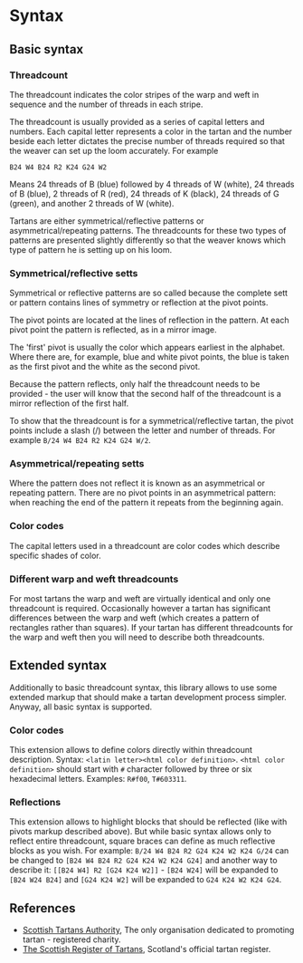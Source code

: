 # Syntax

## Basic syntax

### Threadcount

The threadcount indicates the color stripes of the warp 
and weft in sequence and the number of threads in each 
stripe.
 
The threadcount is usually provided as a series of 
capital letters and numbers. Each capital letter 
represents a color in the tartan and the number 
beside each letter dictates the precise number of 
threads required so that the weaver can set up 
the loom accurately. For example
``` 
B24 W4 B24 R2 K24 G24 W2
``` 
Means 24 threads of B (blue) followed by 4 threads of 
W (white), 24 threads of B (blue), 2 threads of 
R (red), 24 threads of K (black), 24 threads of 
G (green), and another 2 threads of W (white).
 
Tartans are either symmetrical/reflective patterns 
or asymmetrical/repeating patterns. The threadcounts 
for these two types of patterns are presented slightly 
differently so that the weaver knows which type of 
pattern he is setting up on his loom.

### Symmetrical/reflective setts
Symmetrical or reflective patterns are so called 
because the complete sett or pattern contains 
lines of symmetry or reflection at the pivot points.

The pivot points are located at the lines of 
reflection in the pattern. At each pivot point 
the pattern is reflected, as in a mirror image.

The 'first' pivot is usually the color which appears 
earliest in the alphabet. Where there are, for example, 
blue and white pivot points, the blue is taken as the 
first pivot and the white as the second pivot.

Because the pattern reflects, only half the threadcount 
needs to be provided - the user will know that the 
second half of the threadcount is a mirror reflection 
of the first half.

To show that the threadcount is for a symmetrical/reflective 
tartan, the pivot points include a slash (/) between 
the letter and number of threads. For example 
`B/24 W4 B24 R2 K24 G24 W/2`.

### Asymmetrical/repeating setts
Where the pattern does not reflect it is known as 
an asymmetrical or repeating pattern. There are 
no pivot points in an asymmetrical pattern: 
when reaching the end of the pattern it repeats 
from the beginning again.

### Color codes
The capital letters used in a threadcount are color 
codes which describe specific shades of color.

### Different warp and weft threadcounts
For most tartans the warp and weft are virtually 
identical and only one threadcount is required. 
Occasionally however a tartan has significant 
differences between the warp and weft 
(which creates a pattern of rectangles rather than 
squares). If your tartan has different threadcounts for 
the warp and weft then you will need to describe both 
threadcounts.

## Extended syntax

Additionally to basic threadcount syntax, this library 
allows to use some extended markup that should make 
a tartan development process simpler. Anyway, 
all basic syntax is supported.

### Color codes

This extension allows to define colors directly within 
threadcount description. Syntax: `<latin letter><html color definition>`.
`<html color definition>` should start with `#` character 
followed by three or six hexadecimal letters. Examples: `R#f00`, `T#603311`.

### Reflections

This extension allows to highlight blocks that should be 
reflected (like with pivots markup described above). But 
while basic syntax allows only to reflect entire threadcount, 
square braces can define as much reflective blocks as you wish. 
For example: `B/24 W4 B24 R2 G24 K24 W2 K24 G/24` can be 
changed to `[B24 W4 B24 R2 G24 K24 W2 K24 G24]` and another way to 
describe it: `[[B24 W4] R2 [G24 K24 W2]]` - `[B24 W24]` will be 
expanded to `[B24 W24 B24]` and `[G24 K24 W2]` will be expanded to 
`G24 K24 W2 K24 G24`.

## References

- [Scottish Tartans Authority](https://www.tartanregister.gov.uk/threadcount.aspx), The only organisation dedicated to promoting tartan - registered charity.
- [The Scottish Register of Tartans](http://www.tartanregister.gov.uk/), Scotland's official tartan register.
